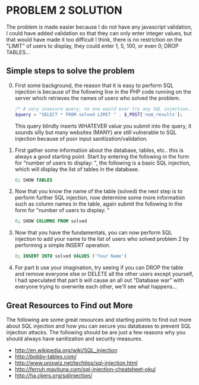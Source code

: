 PROBLEM 2 SOLUTION
==================

The problem is made easier because I do not have any javascript validation, I could
have added validation so that they can only enter integer values, but that would have
made it too difficult I think, there is no restriction on the "LIMIT" of users to
display, they could enter 1, 5, 100, or even 0; DROP TABLES...


Simple steps to solve the problem
----------------------------------

0.  First some background, the reason that it is easy to perform SQL injection 
    is because of the following line in the PHP code running on the server which 
    retrieves the names of users who solved the problem.

    ```php
    /* A very insecure query, no one would ever try any SQL injection... */
    $query = "SELECT * FROM solved LIMIT " . $_POST['num_results'];
    ```

    This query blindly inserts WHATEVER value you submit into the query, it sounds
    silly but many websites (MANY) are still vulnerable to SQL injection because of
    poor input sanitization/validation.

1.  First gather some information about the database, tables, etc.. this is always
    a good starting point. Start by entering the following in the form for "number of 
    users to display: ", the following is a basic SQL injection, which will display the 
    list of tables in the database.

    ```SQL
    0; SHOW TABLES
    ```
    
2.  Now that you know the name of the table (solved) the next step is to perform
    further SQL injection, now determine some more information such as column names
    in the table, again submit the following in the form for "number of 
    users to display: "
    
    ```SQL
    0; SHOW COLUMNS FROM solved
    ```

3.  Now that you have the fundamentals, you can now perform SQL injection to add your
    name to the list of users who solved problem 2 by performing a simple INSERT
    operation.

    ```SQL
    0; INSERT INTO solved VALUES ('Your Name')
    ```

4.  For part b use your imagination, try seeing if you can DROP the table and 
    remove everyone else or DELETE all the other users except yourself, I had
    speculated that part b will cause an all out "Database war" with everyone
    trying to overwrite each other, we'll see what happens...    


Great Resources to Find out More
--------------------------------

The following are some great resources and starting points to find out more about
SQL injection and how you can secure you databases to prevent SQL injection attacks.
The following should be are just a few reasons why you should always have 
sanitization and security measures.
* http://en.wikipedia.org/wiki/SQL_injection
* http://bobby-tables.com/
* http://www.unixwiz.net/techtips/sql-injection.html
* http://ferruh.mavituna.com/sql-injection-cheatsheet-oku/
* http://ha.ckers.org/sqlinjection/
